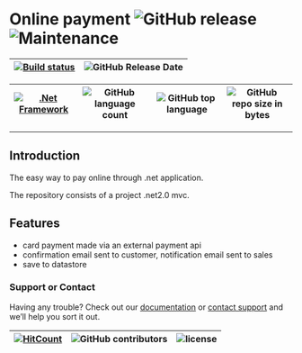 # Online payment ![GitHub release](https://img.shields.io/github/release/ajeetx/OnlinePayment.svg?style=for-the-badge) ![Maintenance](https://img.shields.io/maintenance/yes/2018.svg?style=for-the-badge)

[![Build status](https://ci.appveyor.com/api/projects/status/0wna71fk8duk6o2o/branch/master?svg=true)](https://ci.appveyor.com/project/AJEETX/onlinepayment/branch/master) | ![GitHub Release Date](https://img.shields.io/github/release-date/ajeetx/OnlinePayment.svg?style=plastic) |
| --- | --- |


[![.Net Framework](https://img.shields.io/badge/DotNet-2.0-blue.svg?style=plastic)](https://www.microsoft.com/en-au/download/details.aspx?id=1639) | ![GitHub language count](https://img.shields.io/github/languages/count/ajeetx/e.svg?style=plastic)| ![GitHub top language](https://img.shields.io/github/languages/top/ajeetx/onlinepayment.svg) |![GitHub repo size in bytes](https://img.shields.io/github/repo-size/ajeetx/onlinepayment.svg) 
| ---          | ---        | ---      | ---        | 

---------------------------------------
## Introduction

The easy way to pay online through .net application. 

The repository consists of a project .net2.0 mvc. 

## Features

- card payment made via an external payment api 
- confirmation email sent to customer, notification email sent to sales
- save to datastore
### Support or Contact

Having any trouble? Check out our [documentation](https://github.com/AJEETX/onlinepayment/blob/master/README.md) or [contact support](mailto:ajeetkumar@email.com) and we’ll help you sort it out.


[![HitCount](http://hits.dwyl.io/ajeetx/onlinepayment/projects/1.svg)](http://hits.dwyl.io/ajeetx/onlinepayment/projects/1) | ![GitHub contributors](https://img.shields.io/github/contributors/ajeetx/onlinepayment.svg?style=plastic)|![license](https://img.shields.io/github/license/ajeetx/onlinepayment.svg?style=plastic)|
 | --- | --- | ---|

